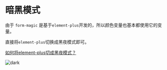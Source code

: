 # 暗黑模式

由于 `form-magic` 是基于`element-plus`开发的，所以颜色变量也基本都使用它的变量。

直接将`element-plus`切换成黑夜模式即可。

[如何将element-plus切成黑夜模式？](https://element-plus.org/zh-CN/guide/dark-mode.html)

![dark](../assets/dark.png)